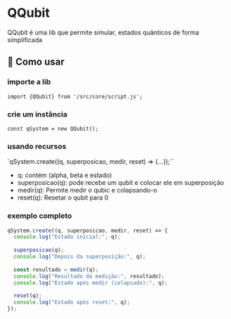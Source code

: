 # QQubit

QQubit é uma lib que permite simular, estados quânticos de forma simplificada

## 🚀 Como usar


### importe a lib
`import {QQubit} from '/src/core/script.js';`

### crie um instância
`const qSystem = new QQubit();`

### usando recursos
`qSystem.create((q, superposicao, medir, reset) => {...});``

- q: contém (alpha, beta e estado)
- superposicao(q): pode recebe um qubit e colocar ele em superposição
- medir(q): Permite medir o qubic e colapsando-o
- reset(q): Resetar o qubit para 0


### exemplo completo
```javascript
qSystem.create((q, superposicao, medir, reset) => {
  console.log("Estado inicial:", q);
  
  superposicao(q);
  console.log("Depois da superposição:", q);
  
  const resultado = medir(q);
  console.log("Resultado da medição:", resultado);
  console.log("Estado após medir (colapsado):", q);
  
  reset(q);
  console.log("Estado após reset:", q);
});
```